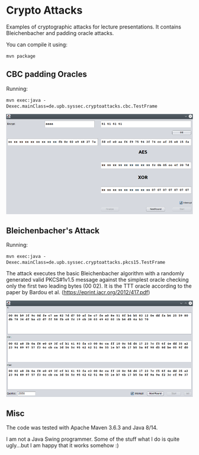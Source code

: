 # Crypto Attacks
Examples of cryptographic attacks for lecture presentations. It contains Bleichenbacher and padding oracle attacks.

You can compile it using:
```
mvn package
```

## CBC padding Oracles
Running:
```
mvn exec:java -Dexec.mainClass=de.upb.syssec.cryptoattacks.cbc.TestFrame
```
![CBC padding oracle](doc/cbc.png)

## Bleichenbacher's Attack
Running:
```
mvn exec:java -Dexec.mainClass=de.upb.syssec.cryptoattacks.pkcs15.TestFrame
```
The attack executes the basic Bleichenbacher algorithm with a randomly generated valid PKCS#1v1.5 message against the simplest oracle checking only the first two leading bytes (00 02). It is the TTT oracle according to the paper by Bardou et al. (https://eprint.iacr.org/2012/417.pdf)

![Bleichenbacher's attack](doc/pkcs15.png)

## Misc
The code was tested with Apache Maven 3.6.3 and Java 8/14.

I am not a Java Swing programmer. Some of the stuff what I do is quite ugly...but I am happy that it works somehow :)